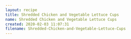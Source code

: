 ```yaml
---
layout: recipe
title: Shredded Chicken and Vegetable Lettuce Cups
name: Shredded Chicken and Vegetable Lettuce Cups
created: 2020-02-03 11:07:31
filename: Shredded-Chicken-and-Vegetable-Lettuce-Cups
---
```

